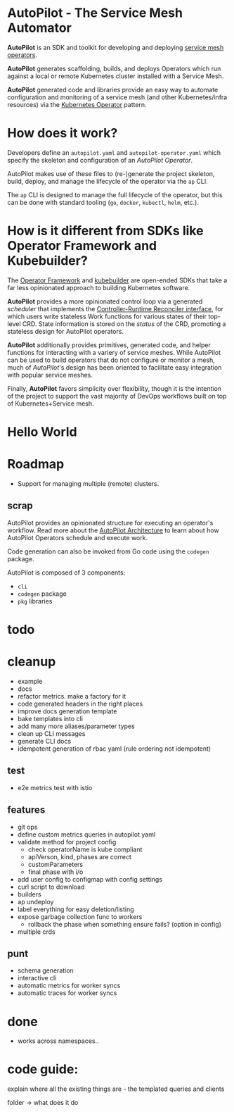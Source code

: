 # AutoPilot - The Service Mesh Automator

**AutoPilot** is an SDK and toolkit for developing and deploying [service mesh operators](). 

**AutoPilot** generates scaffolding, builds, and deploys Operators which run against a local or remote Kubernetes cluster installed with a Service Mesh. 

**AutoPilot** generated code and libraries provide an easy way to automate configuration and monitoring of a service mesh (and other Kubernetes/infra resources) via the [Kubernetes Operator](https://kubernetes.io/docs/concepts/extend-kubernetes/operator/) pattern.

# How does it work?

Developers define an `autopilot.yaml` and `autopilot-operator.yaml` which specify the skeleton and configuration of an *AutoPilot Operator*.

AutoPilot makes use of these files to (re-)generate the project skeleton, build, deploy, and manage the lifecycle of the operator via the `ap` CLI.

The `ap` CLI is designed to manage the full lifecycle of the operator, but this can be done with standard tooling (`go`, `docker`, `kubectl`, `helm`, etc.). 

# How is it different from SDKs like Operator Framework and Kubebuilder?

The [Operator Framework](https://github.com/operator-framework) and [kubebuilder](https://github.com/kubernetes-sigs/kubebuilder) are open-ended SDKs that take a far less opinionated approach to building Kubernetes software.

**AutoPilot** provides a more opinionated control loop via a generated *scheduler* that implements the [Controller-Runtime Reconciler interface](https://github.com/kubernetes-sigs/controller-runtime/blob/master/pkg/reconcile/reconcile.go#L80), for which users write stateless Work functions for various states of their top-level CRD. State information is stored
 on the *status* of the CRD, promoting a stateless design for AutoPilot operators.
 
**AutoPilot** additionally provides primitives, generated code, and helper functions for interacting with a variery of service meshes. While AutoPilot can be used to build operators that do not configure or monitor a mesh, much of *AutoPilot*'s design has been oriented to facilitate easy integration with popular service meshes.

Finally, **AutoPilot** favors simplicity over flexibility, though it is the intention of the project to support the vast majority of DevOps workflows built on top of Kubernetes+Service mesh.

# Hello World



# Roadmap
- Support for managing multiple (remote) clusters.

## scrap

AutoPilot provides an opinionated structure 
for executing an operator's 
workflow. Read more about the 
[AutoPilot Architecture]() to learn about 
how AutoPilot Operators schedule and execute work.

Code generation can also be invoked from Go code using the `codegen` package. 

AutoPilot is composed of 3 components:
- `cli`
- `codegen` package
- `pkg` libraries



# todo

# cleanup
- example
- docs 
- refactor metrics. make a factory for it
- code generated headers in the right places
- improve docs generation template
- bake templates into cli
- add many more aliases/parameter types
- clean up CLI messages
- generate CLI docs
- idempotent generation of rbac yaml (rule ordering not idempotent)

## test
- e2e metrics test with istio

## features
- git ops
- define custom metrics queries in autopilot.yaml
- validate method for project config
    - check operatorName is kube compliant
    - apiVerson, kind, phases are correct
    - customParameters
    - final phase with i/o
- add user config to configmap with config settings
- curl script to download
- builders
- ap undeploy
- label everything for easy deletion/listing
- expose garbage collection func to workers
    - rollback the phase when something ensure fails? (option in config)
- multiple crds

## punt
- schema generation
- interactive cli
- automatic metrics for worker syncs
- automatic traces for worker syncs







# done 
* works across namespaces..


# code guide:

explain where all the existing things are - the templated queries and clients

folder -> what does it do